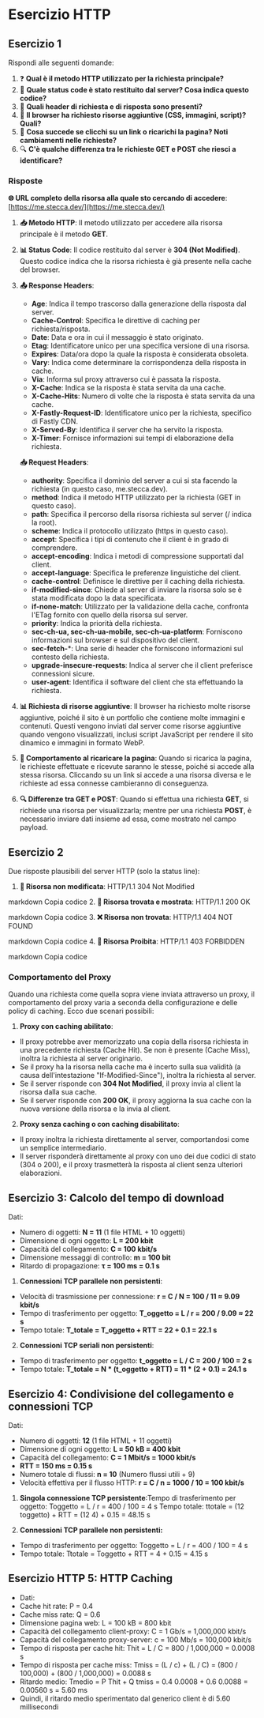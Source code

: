# Esercizio HTTP

## Esercizio 1

Rispondi alle seguenti domande:

1. ❓ **Qual è il metodo HTTP utilizzato per la richiesta principale?**
2. 📄 **Quale status code è stato restituito dal server? Cosa indica questo codice?**
3. 📑 **Quali header di richiesta e di risposta sono presenti?**
4. 📸 **Il browser ha richiesto risorse aggiuntive (CSS, immagini, script)? Quali?**
5. 🔄 **Cosa succede se clicchi su un link o ricarichi la pagina? Noti cambiamenti nelle richieste?**
6. 🔍 **C'è qualche differenza tra le richieste GET e POST che riesci a identificare?**

### Risposte

**🌐 URL completo della risorsa alla quale sto cercando di accedere**: [https://me.stecca.dev/](https://me.stecca.dev/)

1. **📥 Metodo HTTP**: Il metodo utilizzato per accedere alla risorsa principale è il metodo **GET**.

2. **📊 Status Code**: Il codice restituito dal server è **304 (Not Modified)**. Questo codice indica che la risorsa richiesta è già presente nella cache del browser.

3. **📤 Response Headers**:
   - **Age**: Indica il tempo trascorso dalla generazione della risposta dal server.
   - **Cache-Control**: Specifica le direttive di caching per richiesta/risposta.
   - **Date**: Data e ora in cui il messaggio è stato originato.
   - **Etag**: Identificatore unico per una specifica versione di una risorsa.
   - **Expires**: Data/ora dopo la quale la risposta è considerata obsoleta.
   - **Vary**: Indica come determinare la corrispondenza della risposta in cache.
   - **Via**: Informa sul proxy attraverso cui è passata la risposta.
   - **X-Cache**: Indica se la risposta è stata servita da una cache.
   - **X-Cache-Hits**: Numero di volte che la risposta è stata servita da una cache.
   - **X-Fastly-Request-ID**: Identificatore unico per la richiesta, specifico di Fastly CDN.
   - **X-Served-By**: Identifica il server che ha servito la risposta.
   - **X-Timer**: Fornisce informazioni sui tempi di elaborazione della richiesta.

   **📥 Request Headers**:
   - **authority**: Specifica il dominio del server a cui si sta facendo la richiesta (in questo caso, me.stecca.dev).
   - **method**: Indica il metodo HTTP utilizzato per la richiesta (GET in questo caso).
   - **path**: Specifica il percorso della risorsa richiesta sul server (/ indica la root).
   - **scheme**: Indica il protocollo utilizzato (https in questo caso).
   - **accept**: Specifica i tipi di contenuto che il client è in grado di comprendere.
   - **accept-encoding**: Indica i metodi di compressione supportati dal client.
   - **accept-language**: Specifica le preferenze linguistiche del client.
   - **cache-control**: Definisce le direttive per il caching della richiesta.
   - **if-modified-since**: Chiede al server di inviare la risorsa solo se è stata modificata dopo la data specificata.
   - **if-none-match**: Utilizzato per la validazione della cache, confronta l'ETag fornito con quello della risorsa sul server.
   - **priority**: Indica la priorità della richiesta.
   - **sec-ch-ua, sec-ch-ua-mobile, sec-ch-ua-platform**: Forniscono informazioni sul browser e sul dispositivo del client.
   - **sec-fetch-***: Una serie di header che forniscono informazioni sul contesto della richiesta.
   - **upgrade-insecure-requests**: Indica al server che il client preferisce connessioni sicure.
   - **user-agent**: Identifica il software del client che sta effettuando la richiesta.

4. **📊 Richiesta di risorse aggiuntive**: Il browser ha richiesto molte risorse aggiuntive, poiché il sito è un portfolio che contiene molte immagini e contenuti. Questi vengono inviati dal server come risorse aggiuntive quando vengono visualizzati, inclusi script JavaScript per rendere il sito dinamico e immagini in formato WebP.

5. **🔄 Comportamento al ricaricare la pagina**: Quando si ricarica la pagina, le richieste effettuate e ricevute saranno le stesse, poiché si accede alla stessa risorsa. Cliccando su un link si accede a una risorsa diversa e le richieste ad essa connesse cambieranno di conseguenza.

6. **🔍 Differenze tra GET e POST**: Quando si effettua una richiesta **GET**, si richiede una risorsa per visualizzarla; mentre per una richiesta **POST**, è necessario inviare dati insieme ad essa, come mostrato nel campo payload.

## Esercizio 2

Due risposte plausibili del server HTTP (solo la status line):

1. **📄 Risorsa non modificata**:
HTTP/1.1 304 Not Modified

markdown
Copia codice
2. **📁 Risorsa trovata e mostrata**:
HTTP/1.1 200 OK

markdown
Copia codice
3. **❌ Risorsa non trovata**:
HTTP/1.1 404 NOT FOUND

markdown
Copia codice
4. **🚫 Risorsa Proibita**:
HTTP/1.1 403 FORBIDDEN

markdown
Copia codice

### Comportamento del Proxy

Quando una richiesta come quella sopra viene inviata attraverso un proxy, il comportamento del proxy varia a seconda della configurazione e delle policy di caching. Ecco due scenari possibili:

1. **Proxy con caching abilitato**:
- Il proxy potrebbe aver memorizzato una copia della risorsa richiesta in una precedente richiesta (Cache Hit). Se non è presente (Cache Miss), inoltra la richiesta al server originario.
- Se il proxy ha la risorsa nella cache ma è incerto sulla sua validità (a causa dell'intestazione "If-Modified-Since"), inoltra la richiesta al server.
- Se il server risponde con **304 Not Modified**, il proxy invia al client la risorsa dalla sua cache.
- Se il server risponde con **200 OK**, il proxy aggiorna la sua cache con la nuova versione della risorsa e la invia al client.

2. **Proxy senza caching o con caching disabilitato**:
- Il proxy inoltra la richiesta direttamente al server, comportandosi come un semplice intermediario.
- Il server risponderà direttamente al proxy con uno dei due codici di stato (304 o 200), e il proxy trasmetterà la risposta al client senza ulteriori elaborazioni.

## Esercizio 3: Calcolo del tempo di download

Dati:
- Numero di oggetti: **N = 11** (1 file HTML + 10 oggetti)
- Dimensione di ogni oggetto: **L = 200 kbit**
- Capacità del collegamento: **C = 100 kbit/s**
- Dimensione messaggi di controllo: **m = 100 bit**
- Ritardo di propagazione: **τ = 100 ms = 0.1 s**

1. **Connessioni TCP parallele non persistenti**:
- Velocità di trasmissione per connessione: **r = C / N = 100 / 11 ≈ 9.09 kbit/s**
- Tempo di trasferimento per oggetto: **T_oggetto = L / r = 200 / 9.09 ≈ 22 s**
- Tempo totale: **T_totale = T_oggetto + RTT = 22 + 0.1 = 22.1 s**

2. **Connessioni TCP seriali non persistenti**:
- Tempo di trasferimento per oggetto: **t_oggetto = L / C = 200 / 100 = 2 s**
- Tempo totale: **T_totale = N * (t_oggetto + RTT) = 11 * (2 + 0.1) = 24.1 s**

## Esercizio 4: Condivisione del collegamento e connessioni TCP

Dati:
- Numero di oggetti: **12** (1 file HTML + 11 oggetti)
- Dimensione di ogni oggetto: **L = 50 kB = 400 kbit**
- Capacità del collegamento: **C = 1 Mbit/s = 1000 kbit/s**
- **RTT = 150 ms = 0.15 s**
- Numero totale di flussi: **n = 10** (Numero flussi utili + 9)
- Velocità effettiva per il flusso HTTP: **r = C / n = 1000 / 10 = 100 kbit/s**

1. **Singola connessione TCP persistente**:Tempo di trasferimento per oggetto: Toggetto = L / r = 400 / 100 = 4 s
   Tempo totale: ttotale = (12 toggetto) + RTT = (12 4) + 0.15 = 48.15 s

2.  **Connessioni TCP parallele non persistenti:**
 - Tempo di trasferimento per oggetto: Toggetto = L / r = 400 / 100 = 4 s
-  Tempo totale: Ttotale = Toggetto + RTT = 4 + 0.15 = 4.15 s 

  
  ## Esercizio HTTP 5:  HTTP Caching
-  Dati:
 -  Cache hit rate: P = 0.4
 - Cache miss rate: Q = 0.6
-   Dimensione pagina web: L = 100 kB = 800 kbit
 -  Capacità del collegamento client-proxy: C = 1 Gb/s = 1,000,000 kbit/s
 -  Capacità del collegamento proxy-server: c = 100 Mb/s = 100,000 kbit/s
 -  Tempo di risposta per cache hit: Thit = L / C = 800 / 1,000,000 = 0.0008 s
 -  Tempo di risposta per cache miss: Tmiss = (L / c) + (L / C) = (800 / 100,000) + (800 / 1,000,000) = 0.0088 s
  - Ritardo medio: Tmedio = P Thit + Q tmiss = 0.4 0.0008 + 0.6 0.0088 = 0.00560 s = 5.60 ms
  - Quindi, il ritardo medio sperimentato dal generico client è di 5.60 millisecondi



